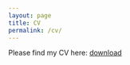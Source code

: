 ```yaml
---
layout: page
title: CV
permalink: /cv/
---
```


Please find my CV here: <a id="wp-block-file--media-6c1dfe52-c3b1-45e4-888a-78394eabbb8c" href="https://www.dropbox.com/scl/fi/eujh4yxn28xfa0m5my7lk/CV_ODiao_12_13_2023.pdf?dl=0&rlkey=6urcnrducgl1gluzs6byggxmf"> </a><a href="https://www.dropbox.com/scl/fi/eujh4yxn28xfa0m5my7lk/CV_ODiao_12_13_2023.pdf?dl=0&rlkey=6urcnrducgl1gluzs6byggxmf" class="wp-block-file__button wp-element-button" download aria-describedby="wp-block-file--media-6c1dfe52-c3b1-45e4-888a-78394eabbb8c"> download </a>

